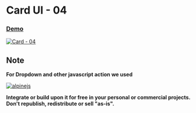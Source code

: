 **Card UI - 04**
=========

### [Demo](https://dropways.github.io/card-ui/cards/card-04)

[![Card - 04](https://github-production-user-asset-6210df.s3.amazonaws.com/38377336/250298467-e1509ab8-603d-44a6-bbff-9a39ea996e7a.jpg)](https://dropways.github.io/card-ui/cards/card-04/)

## Note
**For Dropdown and other javascript action we used**

[![alpinejs](https://github-production-user-asset-6210df.s3.amazonaws.com/38377336/250278992-60746a40-ffc9-48fc-a6bb-3a7e8e92903f.svg)](https://alpinejs.dev/)

**Integrate or build upon it for free in your personal or commercial projects. Don't republish, redistribute or sell "as-is".** 
